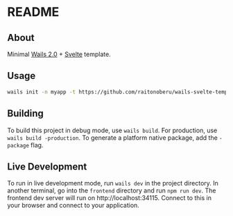 # README

## About

Minimal [Wails 2.0](https://wails.io/) + [Svelte](https://svelte.dev) template.

## Usage

```bash
wails init -n myapp -t https://github.com/raitonoberu/wails-svelte-template
```

## Building 

To build this project in debug mode, use `wails build`. For production, use `wails build -production`.
To generate a platform native package, add the `-package` flag.

## Live Development

To run in live development mode, run `wails dev` in the project directory. In another terminal, go into the `frontend` 
directory and run `npm run dev`. The frontend dev server will run on http://localhost:34115. Connect to this
in your browser and connect to your application. 
